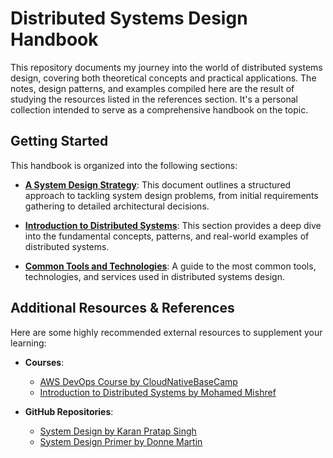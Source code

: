 # Distributed Systems Design Handbook

This repository documents my journey into the world of distributed systems design, covering both theoretical concepts and practical applications. The notes, design patterns, and examples compiled here are the result of studying the resources listed in the references section. It's a personal collection intended to serve as a comprehensive handbook on the topic.

## Getting Started

This handbook is organized into the following sections:

- **[A System Design Strategy](./system_design_strategy.md)**: This document outlines a structured approach to tackling system design problems, from initial requirements gathering to detailed architectural decisions.

- **[Introduction to Distributed Systems](./Intro_To_Distributed_Systems/README.md)**: This section provides a deep dive into the fundamental concepts, patterns, and real-world examples of distributed systems.

- **[Common Tools and Technologies](./tools_and_technologies.md)**: A guide to the most common tools, technologies, and services used in distributed systems design.

## Additional Resources & References

Here are some highly recommended external resources to supplement your learning:

- **Courses**:
  - [AWS DevOps Course by CloudNativeBaseCamp](https://cloudnativebasecamp.com/courses/aws-devops-90/)
  - [Introduction to Distributed Systems by Mohamed Mishref](https://www.youtube.com/playlist?list=PLBNC0xAA8XsjEDF_lnSolsqSD-IJ_JU8S)

- **GitHub Repositories**:
  - [System Design by Karan Pratap Singh](https://github.com/karanpratapsingh/system-design)
  - [System Design Primer by Donne Martin](https://github.com/donnemartin/system-design-primer)
